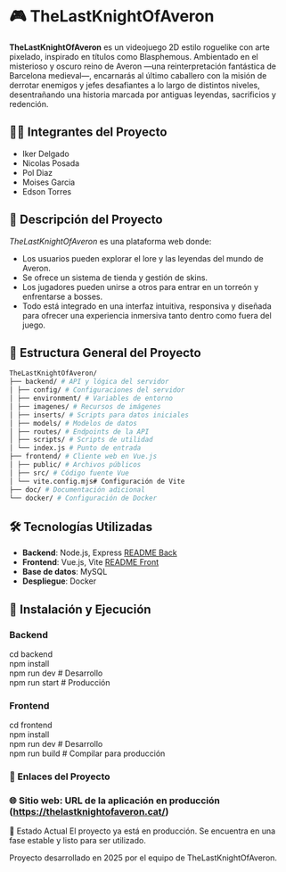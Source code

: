 # 🎮 TheLastKnightOfAveron

**TheLastKnightOfAveron** es un videojuego 2D estilo roguelike con arte pixelado, inspirado en títulos como Blasphemous. 
Ambientado en el misterioso y oscuro reino de Averon —una reinterpretación fantástica de Barcelona medieval—, encarnarás al último caballero con la misión de derrotar enemigos y jefes desafiantes a lo largo de distintos niveles, desentrañando una historia marcada por antiguas leyendas, sacrificios y redención.

## 🧑‍💻 Integrantes del Proyecto

- Iker Delgado  
- Nicolas Posada  
- Pol Diaz  
- Moises Garcia  
- Edson Torres  

## 📖 Descripción del Proyecto

*TheLastKnightOfAveron* es una plataforma web donde:

- Los usuarios pueden explorar el lore y las leyendas del mundo de Averon.  
- Se ofrece un sistema de tienda y gestión de skins.  
- Los jugadores pueden unirse a otros para entrar en un torreón y enfrentarse a bosses.  
- Todo está integrado en una interfaz intuitiva, responsiva y diseñada para ofrecer una experiencia inmersiva tanto dentro como fuera del juego.


## 🧠 Estructura General del Proyecto
```bash
TheLastKnightOfAveron/
├── backend/ # API y lógica del servidor
│ ├── config/ # Configuraciones del servidor
│ ├── environment/ # Variables de entorno
│ ├── imagenes/ # Recursos de imágenes
│ ├── inserts/ # Scripts para datos iniciales
│ ├── models/ # Modelos de datos
│ ├── routes/ # Endpoints de la API
│ ├── scripts/ # Scripts de utilidad
│ └── index.js # Punto de entrada
├── frontend/ # Cliente web en Vue.js
│ ├── public/ # Archivos públicos
│ ├── src/ # Código fuente Vue
│ └── vite.config.mjs# Configuración de Vite
├── doc/ # Documentación adicional
└── docker/ # Configuración de Docker
```

## 🛠️ Tecnologías Utilizadas

- **Backend**: Node.js, Express  [README Back](backend/README.md)
- **Frontend**: Vue.js, Vite  [README Front](frontend/vuetify-project/README.md)
- **Base de datos**: MySQL  
- **Despliegue**: Docker  

## 🚀 Instalación y Ejecución

### Backend

cd backend  
npm install  
npm run dev    # Desarrollo  
npm run start  # Producción  

### Frontend

cd frontend  
npm install  
npm run dev     # Desarrollo  
npm run build   # Compilar para producción  

### 🔗 Enlaces del Proyecto
### 🌐 Sitio web: URL de la aplicación en producción (https://thelastknightofaveron.cat/)


🚀 Estado Actual
El proyecto ya está en producción. Se encuentra en una fase estable y listo para ser utilizado.

Proyecto desarrollado en 2025 por el equipo de TheLastKnightOfAveron.
